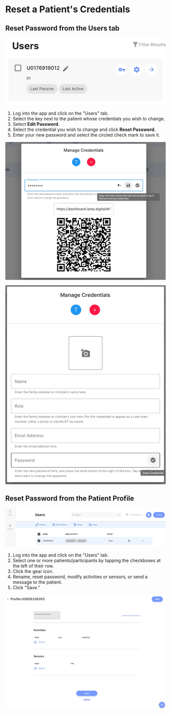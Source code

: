 # Reset a Patient's Credentials

## Reset Password from the Users tab

![](../../06-start_here/assets/edit_password.png)

1. Log into the app and click on the "Users" tab.
2. Select the key next to the patient whose credentials you wish to change.
3. Select **Edit Password.**
4. Select the credential you wish to change and click **Reset Password.**
5. Enter your new password and select the circled check mark to save it.

![](../../06-start_here/assets/share_qr.jpg)

![](../../06-start_here/assets/new_credential.jpg)

## Reset Password from the Patient Profile

![](../../06-start_here/assets/edit_pass.jpg)

1. Log into the app and click on the "Users" tab.
2. Select one or more patients/participants by tapping the checkboxes at the left of their row. 
3. Click the gear icon.
4. Rename, reset password, modify activities or sensors, or send a message to the patient.
5. Click "Save."

![](../../06-start_here/assets/patient_profile.jpg)
